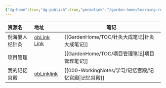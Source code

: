 ```yaml
---
{"dg-home":true,"dg-publish":true,"permalink":"/garden-home/learning-resources/","tags":"gardenEntry","dgPassFrontmatter":true}
---
```


| 资源名         | 地址                                                                                                                                | 笔记             |
|:-------------- |:----------------------------------------------------------------------------------------------------------------------------------- | ---------------- |
| 倪海厦人纪针灸 | [obLink](obsidian://web-open?url=https://www.bilibili.com/video/BV1mD4y1r7Df/) [Link](https://www.bilibili.com/video/BV1mD4y1r7Df/) | [[GardenHome/TOC/针灸大成笔记\|针灸大成笔记]] |
| 项目管理       |                                                                                                                                     | [[GardenHome/TOC/项目管理笔记\|项目管理笔记]] |
| 我的记忆宫殿   | [obLink](obsidian://web-open?url=https://www.bilibili.com/video/BV1SB4y1y75P/)[link](https://www.bilibili.com/video/BV1SB4y1y75P/)   |[[000-WorkingNotes/学习/记忆宫殿/记忆宫殿\|记忆宫殿]]|                                                                                                                                 |                  |

